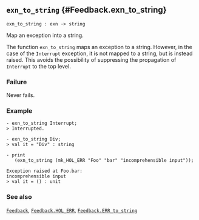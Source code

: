 ## `exn_to_string` {#Feedback.exn_to_string}


```
exn_to_string : exn -> string
```



Map an exception into a string.


The function `exn_to_string` maps an exception to a string. However,
in the case of the `Interrupt` exception, it is not mapped to a
string, but is instead raised. This avoids the possibility of
suppressing the propagation of `Interrupt` to the top level.

### Failure

Never fails.

### Example

    
    - exn_to_string Interrupt;
    > Interrupted.
    
    - exn_to_string Div;
    > val it = "Div" : string
    
    - print
       (exn_to_string (mk_HOL_ERR "Foo" "bar" "incomprehensible input"));
    
    Exception raised at Foo.bar:
    incomprehensible input
    > val it = () : unit
    



### See also

[`Feedback`](#Feedback), [`Feedback.HOL_ERR`](#Feedback.HOL_ERR), [`Feedback.ERR_to_string`](#Feedback.ERR_to_string)

